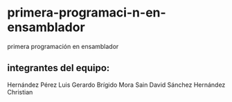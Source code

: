 # primera-programaci-n-en-ensamblador
primera programación en ensamblador 


## integrantes del equipo:

Hernández Pérez Luis Gerardo
Brígido Mora Sain David
Sánchez Hernández Christian
